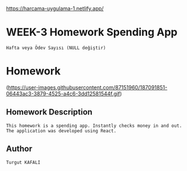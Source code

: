 https://harcama-uygulama-1.netlify.app/

# WEEK-3 Homework Spending App
```Hafta veya Ödev Sayısı (NULL değiştir)```

# Homework 
(https://user-images.githubusercontent.com/87151960/187091851-06443ac3-3879-4525-a4c6-3dd12581544f.gif)



## Homework Description

```This homework is a spending app. Instantly checks money in and out. The application was developed using React. ```


## Author

```Turgut KAFALI```

